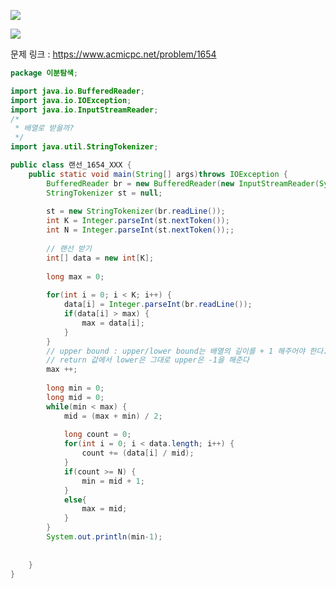 ![](https://user-images.githubusercontent.com/74396651/156730926-eed56bc2-5474-4c6c-9bdb-7b0a78d78d6e.png)


![](https://user-images.githubusercontent.com/74396651/156730970-4ae24062-be92-41bf-be74-5d2c1b442745.png)


문제 링크 : https://www.acmicpc.net/problem/1654

```java
package 이분탐색;

import java.io.BufferedReader;
import java.io.IOException;
import java.io.InputStreamReader;
/*
 * 배열로 받을까?
 */
import java.util.StringTokenizer;

public class 랜선_1654_XXX {
	public static void main(String[] args)throws IOException {
		BufferedReader br = new BufferedReader(new InputStreamReader(System.in));
		StringTokenizer st = null;
		
		st = new StringTokenizer(br.readLine());
		int K = Integer.parseInt(st.nextToken());
		int N = Integer.parseInt(st.nextToken());;
		
		// 랜선 받기
		int[] data = new int[K];
		
		long max = 0;
		
		for(int i = 0; i < K; i++) {
			data[i] = Integer.parseInt(br.readLine());
			if(data[i] > max) {
				max = data[i];
			}
		}
		// upper bound : upper/lower bound는 배열의 길이를 + 1 해주어야 한다.
		// return 값에서 lower은 그대로 upper은 -1을 해준다
		max ++;
		
		long min = 0;
		long mid = 0;
		while(min < max) {
			mid = (max + min) / 2;
			
			long count = 0;
			for(int i = 0; i < data.length; i++) {
				count += (data[i] / mid);
			}
			if(count >= N) {
				min = mid + 1;
			}
			else{
				max = mid;
			}
		}
		System.out.println(min-1);
		
		
	}
}

```
